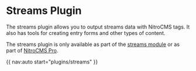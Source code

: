 # Streams Plugin

The streams plugin allows you to output streams data with NitroCMS tags. It also has tools for creating entry forms and other types of content.

The streams plugin is only available as part of the [streams module](https://www.pyrocms.com/store/details/NitroStreams) or as part of [NitroCMS Pro](https://www.pyrocms.com/store/details/pyrocms_professional).

{{ nav:auto start="plugins/streams" }}